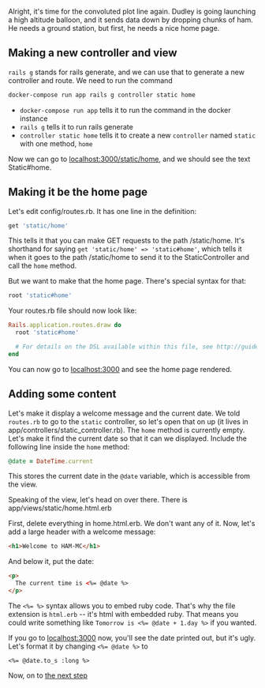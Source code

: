 Alright, it's time for the convoluted plot line again.
Dudley is going launching a high altitude balloon, and it sends data down by dropping chunks of ham.
He needs a ground station, but first, he needs a nice home page.

## Making a new controller and view
`rails g` stands for rails generate, and we can use that to generate a new controller and route.
We need to run the command
```bash
docker-compose run app rails g controller static home
```
- `docker-compose run app` tells it to run the command in the docker instance
- `rails g` tells it to run rails generate
- `controller static home` tells it to create a new `controller` named `static` with one method, `home`

Now we can go to [localhost:3000/static/home](http://localhost:3000/static/home), and we should see the text Static#home.

## Making it be the home page
Let's edit config/routes.rb.
It has one line in the definition:
```ruby
get 'static/home'
```
This tells it that you can make GET requests to the path /static/home. 
It's shorthand for saying `get 'static/home' => 'static#home'`,
which tells it when it goes to the path /static/home to send it to the StaticController and call the `home` method.

But we want to make that the home page.
There's special syntax for that:
```ruby
root 'static#home'
```

Your routes.rb file should now look like:
```ruby
Rails.application.routes.draw do
  root 'static#home'

  # For details on the DSL available within this file, see http://guides.rubyonrails.org/routing.html
end
```

You can now go to [localhost:3000](http://localhost:3000) and see the home page rendered.

## Adding some content
Let's make it display a welcome message and the current date.
We told `routes.rb` to go to the `static` controller, so let's open that on up (it lives in app/controllers/static_controller.rb).
The `home` method is currently empty.
Let's make it find the current date so that it can we displayed.
Include the following line inside the `home` method:
```ruby
@date = DateTime.current
```
This stores the current date in the `@date` variable, which is accessible from the view.

Speaking of the view, let's head on over there.
There is app/views/static/home.html.erb

First, delete everything in home.html.erb. 
We don't want any of it.
Now, let's add a large header with a welcome message:
```html
<h1>Welcome to HAM-MC</h1>
``` 

And below it, put the date:
```html
<p>
  The current time is <%= @date %>
</p>
```

The `<%= %>` syntax allows you to embed ruby code.
That's why the file extension is `html.erb` -- it's html with embedded ruby.
That means you could write something like `Tomorrow is <%= @date + 1.day %>` if you wanted.

If you go to [localhost:3000](http://localhost:3000) now, you'll see the date printed out, but it's ugly.
Let's format it by changing `<%= @date %>` to 
```
<%= @date.to_s :long %>
```

Now, on to [the next step](rails-04.md)
